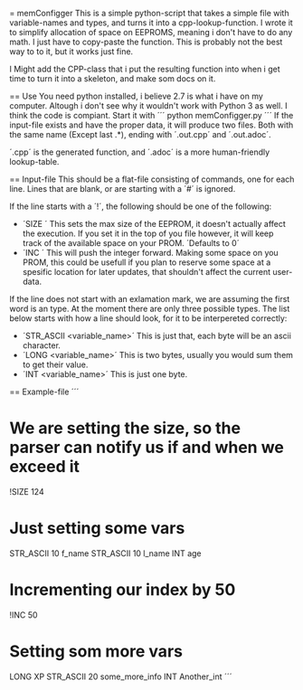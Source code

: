 = memConfigger
This is a simple python-script that takes a simple file with variable-names and types, and turns it into a cpp-lookup-function. I wrote it to simplify allocation of space on EEPROMS, meaning i don't have to do any math. I just have to copy-paste the function. This is probably not the best way to to it, but it works just fine.

I Might add the CPP-class that i put the resulting function into when i get time to turn it into a skeleton, and make som docs on it.

== Use
You need python installed, i believe 2.7 is what i have on my computer. Altough i don't see why it wouldn't work with Python 3 as well. I think the code is compiant. Start it with
´´´
python memConfigger.py <input-file>
´´´
If the input-file exists and have the proper data, it will produce two files. Both with the same name (Except last .\*), ending with ´.out.cpp´ and ´.out.adoc´.

´.cpp´ is the generated function, and ´.adoc´ is a more human-friendly lookup-table.

== Input-file
This should be a flat-file consisting of commands, one for each line. Lines that are blank, or are starting with a ´#´ is ignored.

If the line starts with a ´!´, the following should be one of the following:
- ´SIZE <INT>´ This sets the max size of the EEPROM, it doesn't actually affect the execution. If you set it in the top of you file however, it will keep track of the available space on your PROM. ´Defaults to 0´
- ´INC <INT>´ This will push the integer forward. Making some space on you PROM, this could be usefull if you plan to reserve some space at a spesific location for later updates, that shouldn't affect the current user-data.

If the line does not start with an exlamation mark, we are assuming the first word is an type. At the moment there are only three possible types. The list below starts with how a line should look, for it to be interpereted correctly:
- ´STR_ASCII <length> <variable_name>´ This is just that, each byte will be an ascii character.
- ´LONG <variable_name>´ This is two bytes, usually you would sum them to get their value.
- ´INT <variable_name>´ This is just one byte.

== Example-file
´´´
# We are setting the size, so the parser can notify us if and when we exceed it
!SIZE 124

# Just setting some vars
STR_ASCII 10 f_name
STR_ASCII 10 l_name
INT age

# Incrementing our index by 50
!INC 50

# Setting som more vars
LONG XP
STR_ASCII 20 some_more_info
INT Another_int
´´´
